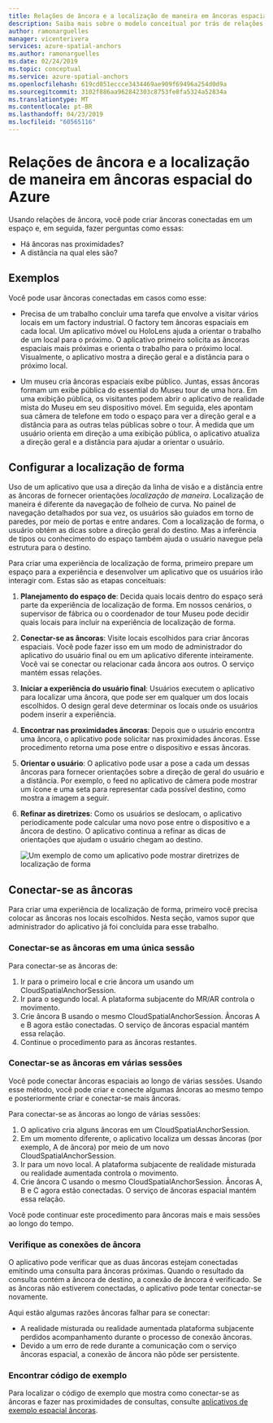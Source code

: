 ```yaml
---
title: Relações de âncora e a localização de maneira em âncoras espacial do Azure | Microsoft Docs
description: Saiba mais sobre o modelo conceitual por trás de relações de âncora. Saiba mais para conectar-se as âncoras de dentro de um espaço e para usar a API mais próximos para atender a um cenário de localização de forma.
author: ramonarguelles
manager: vicenterivera
services: azure-spatial-anchors
ms.author: ramonarguelles
ms.date: 02/24/2019
ms.topic: conceptual
ms.service: azure-spatial-anchors
ms.openlocfilehash: 619cd051eccce3434469ae909f69496a254d0d9a
ms.sourcegitcommit: 3102f886aa962842303c8753fe8fa5324a52834a
ms.translationtype: MT
ms.contentlocale: pt-BR
ms.lasthandoff: 04/23/2019
ms.locfileid: "60565116"
---
```

# <a name="anchor-relationships-and-way-finding-in-azure-spatial-anchors"></a>Relações de âncora e a localização de maneira em âncoras espacial do Azure

Usando relações de âncora, você pode criar âncoras conectadas em um espaço e, em seguida, fazer perguntas como essas:

* Há âncoras nas proximidades?
* A distância na qual eles são?

## <a name="examples"></a>Exemplos

Você pode usar âncoras conectadas em casos como esse:

* Precisa de um trabalho concluir uma tarefa que envolve a visitar vários locais em um factory industrial. O factory tem âncoras espaciais em cada local. Um aplicativo móvel ou HoloLens ajuda a orientar o trabalho de um local para o próximo. O aplicativo primeiro solicita as âncoras espaciais mais próximas e orienta o trabalho para o próximo local. Visualmente, o aplicativo mostra a direção geral e a distância para o próximo local.

* Um museu cria âncoras espaciais exibe público. Juntas, essas âncoras formam um exibe pública do essential do Museu tour de uma hora. Em uma exibição pública, os visitantes podem abrir o aplicativo de realidade mista do Museu em seu dispositivo móvel. Em seguida, eles apontam sua câmera de telefone em todo o espaço para ver a direção geral e a distância para as outras telas públicas sobre o tour. À medida que um usuário orienta em direção a uma exibição pública, o aplicativo atualiza a direção geral e a distância para ajudar a orientar o usuário.

## <a name="set-up-way-finding"></a>Configurar a localização de forma

Uso de um aplicativo que usa a direção da linha de visão e a distância entre as âncoras de fornecer orientações *localização de maneira*. Localização de maneira é diferente da navegação de folheio de curva. No painel de navegação detalhados por sua vez, os usuários são guiados em torno de paredes, por meio de portas e entre andares. Com a localização de forma, o usuário obtém as dicas sobre a direção geral do destino. Mas a inferência de tipos ou conhecimento do espaço também ajuda o usuário navegue pela estrutura para o destino.

Para criar uma experiência de localização de forma, primeiro prepare um espaço para a experiência e desenvolver um aplicativo que os usuários irão interagir com. Estas são as etapas conceituais:

1. **Planejamento do espaço de**: Decida quais locais dentro do espaço será parte da experiência de localização de forma. Em nossos cenários, o supervisor de fábrica ou o coordenador de tour Museu pode decidir quais locais para incluir na experiência de localização de forma.
2. **Conectar-se as âncoras**: Visite locais escolhidos para criar âncoras espaciais. Você pode fazer isso em um modo de administrador do aplicativo do usuário final ou em um aplicativo diferente inteiramente. Você vai se conectar ou relacionar cada âncora aos outros. O serviço mantém essas relações.
3. **Iniciar a experiência do usuário final**: Usuários executem o aplicativo para localizar uma âncora, que pode ser em qualquer um dos locais escolhidos. O design geral deve determinar os locais onde os usuários podem inserir a experiência.
4. **Encontrar nas proximidades âncoras**: Depois que o usuário encontra uma âncora, o aplicativo pode solicitar nas proximidades âncoras. Esse procedimento retorna uma pose entre o dispositivo e essas âncoras.
5. **Orientar o usuário**: O aplicativo pode usar a pose a cada um dessas âncoras para fornecer orientações sobre a direção de geral do usuário e a distância. Por exemplo, o feed no aplicativo de câmera pode mostrar um ícone e uma seta para representar cada possível destino, como mostra a imagem a seguir.
6. **Refinar as diretrizes**: Como os usuários se deslocam, o aplicativo periodicamente pode calcular uma novo pose entre o dispositivo e a âncora de destino. O aplicativo continua a refinar as dicas de orientações que ajudam o usuário chegam ao destino.

    ![Um exemplo de como um aplicativo pode mostrar diretrizes de localização de forma](./media/meeting-spot.png)

## <a name="connect-anchors"></a>Conectar-se as âncoras

Para criar uma experiência de localização de forma, primeiro você precisa colocar as âncoras nos locais escolhidos. Nesta seção, vamos supor que administrador do aplicativo já foi concluída para esse trabalho.

### <a name="connect-anchors-in-a-single-session"></a>Conectar-se as âncoras em uma única sessão

Para conectar-se as âncoras de:

1. Ir para o primeiro local e crie âncora um usando um CloudSpatialAnchorSession.
2. Ir para o segundo local. A plataforma subjacente do MR/AR controla o movimento.
3. Crie âncora B usando o mesmo CloudSpatialAnchorSession. Âncoras A e B agora estão conectadas. O serviço de âncoras espacial mantém essa relação.
4. Continue o procedimento para as âncoras restantes.

### <a name="connect-anchors-in-multiple-sessions"></a>Conectar-se as âncoras em várias sessões

Você pode conectar âncoras espaciais ao longo de várias sessões. Usando esse método, você pode criar e conecte algumas âncoras ao mesmo tempo e posteriormente criar e conectar-se mais âncoras. 

Para conectar-se as âncoras ao longo de várias sessões:

1. O aplicativo cria alguns âncoras em um CloudSpatialAnchorSession. 
2. Em um momento diferente, o aplicativo localiza um dessas âncoras (por exemplo, A de âncora) por meio de um novo CloudSpatialAnchorSession.
3. Ir para um novo local. A plataforma subjacente de realidade misturada ou realidade aumentada controla o movimento.
4. Crie âncora C usando o mesmo CloudSpatialAnchorSession. Âncoras A, B e C agora estão conectadas. O serviço de âncoras espacial mantém essa relação.

Você pode continuar este procedimento para âncoras mais e mais sessões ao longo do tempo.

### <a name="verify-anchor-connections"></a>Verifique as conexões de âncora

O aplicativo pode verificar que as duas âncoras estejam conectadas emitindo uma consulta para âncoras próximas. Quando o resultado da consulta contém a âncora de destino, a conexão de âncora é verificado. Se as âncoras não estiverem conectadas, o aplicativo pode tentar conectar-se novamente. 

Aqui estão algumas razões âncoras falhar para se conectar:

* A realidade misturada ou realidade aumentada plataforma subjacente perdidos acompanhamento durante o processo de conexão âncoras.
* Devido a um erro de rede durante a comunicação com o serviço âncoras espacial, a conexão de âncora não pôde ser persistente.

### <a name="find-sample-code"></a>Encontrar código de exemplo

Para localizar o código de exemplo que mostra como conectar-se as âncoras e fazer nas proximidades de consultas, consulte [aplicativos de exemplo espacial âncoras](https://github.com/Azure/azure-spatial-anchors-samples).
